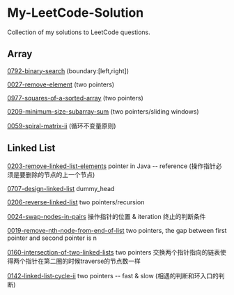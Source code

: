 # My-LeetCode-Solution
Collection of my solutions to LeetCode questions.
## Array
[0792-binary-search](https://github.com/LinlinDaDee/My-LeetCode-Solution/tree/main/0792-binary-search) (boundary:[left,right])

[0027-remove-element](https://github.com/LinlinDaDee/My-LeetCode-Solution/tree/main/0027-remove-element) (two pointers)

[0977-squares-of-a-sorted-array](https://github.com/LinlinDaDee/My-LeetCode-Solution/tree/main/0977-squares-of-a-sorted-array) (two pointers)

[0209-minimum-size-subarray-sum](https://github.com/LinlinDaDee/My-LeetCode-Solution/tree/main/0209-minimum-size-subarray-sum) (two pointers/sliding windows)

[0059-spiral-matrix-ii](https://github.com/LinlinDaDee/My-LeetCode-Solution/tree/main/0059-spiral-matrix-ii) (循环不变量原则)
## Linked List
[0203-remove-linked-list-elements](https://github.com/LinlinDaDee/My-LeetCode-Solution/tree/main/0203-remove-linked-list-elements) pointer in Java -- reference (操作指针必须是要删除的节点的上一个节点)

[0707-design-linked-list](https://github.com/LinlinDaDee/My-LeetCode-Solution/tree/main/0707-design-linked-list) dummy_head

[0206-reverse-linked-list](https://github.com/LinlinDaDee/My-LeetCode-Solution/tree/main/0206-reverse-linked-list) two pointers/recursion 
 
[0024-swap-nodes-in-pairs](https://github.com/LinlinDaDee/My-LeetCode-Solution/tree/main/0024-swap-nodes-in-pairs) 操作指针的位置 & iteration 终止的判断条件

[0019-remove-nth-node-from-end-of-list](https://github.com/LinlinDaDee/My-LeetCode-Solution/tree/main/0019-remove-nth-node-from-end-of-list) two pointers, the gap between first pointer and second pointer is n

[0160-intersection-of-two-linked-lists](https://github.com/LinlinDaDee/My-LeetCode-Solution/tree/main/0160-intersection-of-two-linked-lists) two pointers 交换两个指针指向的链表使得两个指针在第二圈的时候traverse的节点数一样

[0142-linked-list-cycle-ii](https://github.com/LinlinDaDee/My-LeetCode-Solution/tree/main/0142-linked-list-cycle-ii) two pointers -- fast & slow (相遇的判断和环入口的判断)
